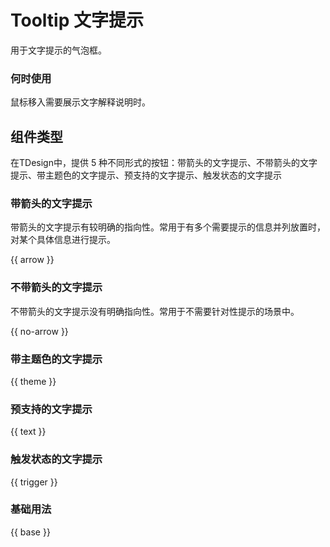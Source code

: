 # Tooltip 文字提示

用于文字提示的气泡框。

### 何时使用

鼠标移入需要展示文字解释说明时。

## 组件类型
在TDesign中，提供 5 种不同形式的按钮：带箭头的文字提示、不带箭头的文字提示、带主题色的文字提示、预支持的文字提示、触发状态的文字提示

### 带箭头的文字提示

带箭头的文字提示有较明确的指向性。常用于有多个需要提示的信息并列放置时，对某个具体信息进行提示。

{{ arrow }}

### 不带箭头的文字提示

不带箭头的文字提示没有明确指向性。常用于不需要针对性提示的场景中。 

{{ no-arrow }}

### 带主题色的文字提示

{{ theme }}

### 预支持的文字提示

{{ text }}

### 触发状态的文字提示

{{ trigger }}

### 基础用法

{{ base }}
